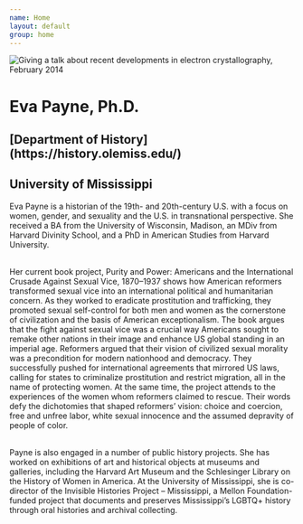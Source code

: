 ```yaml
---
name: Home
layout: default
group: home
---
```


<img src="/static/img/Giving_microed_talk.jpg" class="img-responsive center-block" alt="Giving a talk about recent developments in electron crystallography, February 2014"/>

<h1 class="text-center">Eva Payne, Ph.D.</h1>
<h2 class="text-center">[Department of History](https://history.olemiss.edu/)</h2>
<h2 class="text-center">University of Mississippi</h2>

<p class="lead text-justify">
  
 Eva Payne is a historian of the 19th- and 20th-century U.S. with a focus on women, gender, and sexuality and the U.S. in transnational perspective. She received a BA from the University of Wisconsin, Madison, an MDiv from Harvard Divinity School, and a PhD in American Studies from Harvard University. <br><br>

Her current book project, Purity and Power: Americans and the International Crusade Against Sexual Vice, 1870–1937 shows how American reformers transformed sexual vice into an international political and humanitarian concern. As they worked to eradicate prostitution and trafficking, they promoted sexual self-control for both men and women as the cornerstone of civilization and the basis of American exceptionalism. The book argues that the fight against sexual vice was a crucial way Americans sought to remake other nations in their image and enhance US global standing in an imperial age. Reformers argued that their vision of civilized sexual morality was a precondition for modern nationhood and democracy. They successfully pushed for international agreements that mirrored US laws, calling for states to criminalize prostitution and restrict migration, all in the name of protecting women. At the same time, the project attends to the experiences of the women whom reformers claimed to rescue. Their words defy the dichotomies that shaped reformers’ vision: choice and coercion, free and unfree labor, white sexual innocence and the assumed depravity of people of color. <br><br> 

Payne is also engaged in a number of public history projects. She has worked on exhibitions of art and historical objects at museums and galleries, including the Harvard Art Museum and the Schlesinger Library on the History of Women in America. At the University of Mississippi, she is co-director of the Invisible Histories Project – Mississippi, a Mellon Foundation-funded project that documents and preserves Mississippi’s LGBTQ+ history through oral histories and archival collecting. <br><br>

</p>
